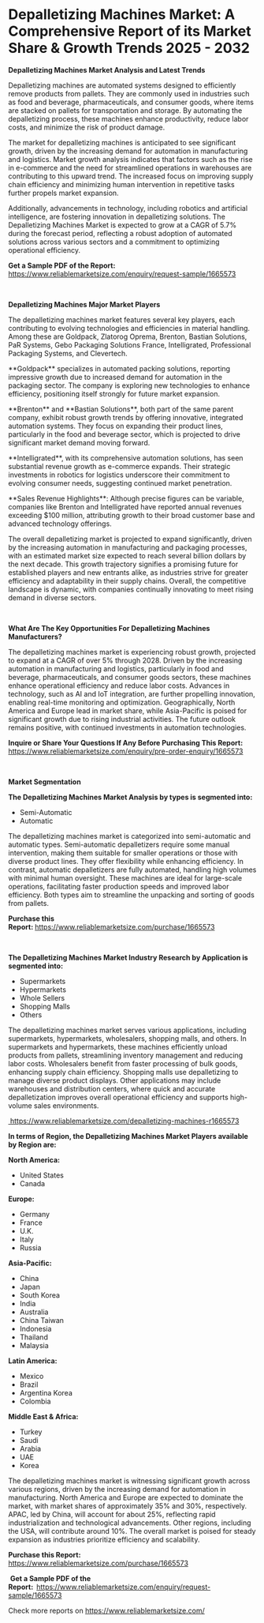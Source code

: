 <p><h1>Depalletizing Machines Market: A Comprehensive Report of its Market Share & Growth Trends 2025 - 2032</h1></p><p><strong>Depalletizing Machines Market Analysis and Latest Trends</strong></p>
<p><p>Depalletizing machines are automated systems designed to efficiently remove products from pallets. They are commonly used in industries such as food and beverage, pharmaceuticals, and consumer goods, where items are stacked on pallets for transportation and storage. By automating the depalletizing process, these machines enhance productivity, reduce labor costs, and minimize the risk of product damage.</p><p>The market for depalletizing machines is anticipated to see significant growth, driven by the increasing demand for automation in manufacturing and logistics. Market growth analysis indicates that factors such as the rise in e-commerce and the need for streamlined operations in warehouses are contributing to this upward trend. The increased focus on improving supply chain efficiency and minimizing human intervention in repetitive tasks further propels market expansion.</p><p>Additionally, advancements in technology, including robotics and artificial intelligence, are fostering innovation in depalletizing solutions. The Depalletizing Machines Market is expected to grow at a CAGR of 5.7% during the forecast period, reflecting a robust adoption of automated solutions across various sectors and a commitment to optimizing operational efficiency.</p></p>
<p><strong>Get a Sample PDF of the Report:&nbsp;</strong> <a href="https://www.reliablemarketsize.com/enquiry/request-sample/1665573?utm_campaign=2314&utm_medium=2&utm_source=Github&utm_content=ia&utm_term=27022025&utm_id=depalletizing-machines">https://www.reliablemarketsize.com/enquiry/request-sample/1665573</a></p>
<p>&nbsp;</p>
<p><strong>Depalletizing Machines Major Market Players</strong></p>
<p><p>The depalletizing machines market features several key players, each contributing to evolving technologies and efficiencies in material handling. Among these are Goldpack, Zlatorog Oprema, Brenton, Bastian Solutions, PaR Systems, Gebo Packaging Solutions France, Intelligrated, Professional Packaging Systems, and Clevertech.</p><p>**Goldpack** specializes in automated packing solutions, reporting impressive growth due to increased demand for automation in the packaging sector. The company is exploring new technologies to enhance efficiency, positioning itself strongly for future market expansion.</p><p>**Brenton** and **Bastian Solutions**, both part of the same parent company, exhibit robust growth trends by offering innovative, integrated automation systems. They focus on expanding their product lines, particularly in the food and beverage sector, which is projected to drive significant market demand moving forward.</p><p>**Intelligrated**, with its comprehensive automation solutions, has seen substantial revenue growth as e-commerce expands. Their strategic investments in robotics for logistics underscore their commitment to evolving consumer needs, suggesting continued market penetration.</p><p>**Sales Revenue Highlights**: Although precise figures can be variable, companies like Brenton and Intelligrated have reported annual revenues exceeding $100 million, attributing growth to their broad customer base and advanced technology offerings.</p><p>The overall depalletizing market is projected to expand significantly, driven by the increasing automation in manufacturing and packaging processes, with an estimated market size expected to reach several billion dollars by the next decade. This growth trajectory signifies a promising future for established players and new entrants alike, as industries strive for greater efficiency and adaptability in their supply chains. Overall, the competitive landscape is dynamic, with companies continually innovating to meet rising demand in diverse sectors.</p></p>
<p>&nbsp;</p>
<p><strong>What Are The Key Opportunities For Depalletizing Machines Manufacturers?</strong></p>
<p><p>The depalletizing machines market is experiencing robust growth, projected to expand at a CAGR of over 5% through 2028. Driven by the increasing automation in manufacturing and logistics, particularly in food and beverage, pharmaceuticals, and consumer goods sectors, these machines enhance operational efficiency and reduce labor costs. Advances in technology, such as AI and IoT integration, are further propelling innovation, enabling real-time monitoring and optimization. Geographically, North America and Europe lead in market share, while Asia-Pacific is poised for significant growth due to rising industrial activities. The future outlook remains positive, with continued investments in automation technologies.</p></p>
<p><strong>Inquire or Share Your Questions If Any Before Purchasing This Report:</strong> <a href="https://www.reliablemarketsize.com/enquiry/pre-order-enquiry/1665573?utm_campaign=2314&utm_medium=2&utm_source=Github&utm_content=ia&utm_term=27022025&utm_id=depalletizing-machines">https://www.reliablemarketsize.com/enquiry/pre-order-enquiry/1665573</a></p>
<p>&nbsp;</p>
<p><strong>Market Segmentation</strong></p>
<p><strong>The Depalletizing Machines Market Analysis by types is segmented into:</strong></p>
<p><ul><li>Semi-Automatic</li><li>Automatic</li></ul></p>
<p><p>The depalletizing machines market is categorized into semi-automatic and automatic types. Semi-automatic depalletizers require some manual intervention, making them suitable for smaller operations or those with diverse product lines. They offer flexibility while enhancing efficiency. In contrast, automatic depalletizers are fully automated, handling high volumes with minimal human oversight. These machines are ideal for large-scale operations, facilitating faster production speeds and improved labor efficiency. Both types aim to streamline the unpacking and sorting of goods from pallets.</p></p>
<p><strong>Purchase this Report:&nbsp;</strong><a href="https://www.reliablemarketsize.com/purchase/1665573?utm_campaign=2314&utm_medium=2&utm_source=Github&utm_content=ia&utm_term=27022025&utm_id=depalletizing-machines">https://www.reliablemarketsize.com/purchase/1665573</a></p>
<p>&nbsp;</p>
<p><strong>The Depalletizing Machines Market Industry Research by Application is segmented into:</strong></p>
<p><ul><li>Supermarkets</li><li>Hypermarkets</li><li>Whole Sellers</li><li>Shopping Malls</li><li>Others</li></ul></p>
<p><p>The depalletizing machines market serves various applications, including supermarkets, hypermarkets, wholesalers, shopping malls, and others. In supermarkets and hypermarkets, these machines efficiently unload products from pallets, streamlining inventory management and reducing labor costs. Wholesalers benefit from faster processing of bulk goods, enhancing supply chain efficiency. Shopping malls use depalletizing to manage diverse product displays. Other applications may include warehouses and distribution centers, where quick and accurate depalletization improves overall operational efficiency and supports high-volume sales environments.</p></p>
<p><a href="https://www.reliablemarketsize.com/depalletizing-machines-r1665573?utm_campaign=2314&utm_medium=2&utm_source=Github&utm_content=ia&utm_term=27022025&utm_id=depalletizing-machines">&nbsp;https://www.reliablemarketsize.com/depalletizing-machines-r1665573</a></p>
<p><strong>In terms of Region, the Depalletizing Machines Market Players available by Region are:</strong></p>
<p>
    <p> <strong> North America: </strong>
        <ul>
            <li>United States</li>
            <li>Canada</li>
        </ul>
        </p> 
    <p> <strong> Europe: </strong>
        <ul>
            <li>Germany</li>
            <li>France</li>
            <li>U.K.</li>
            <li>Italy</li>
            <li>Russia</li>
        </ul>
        </p> 
    <p> <strong> Asia-Pacific: </strong>
        <ul>
            <li>China</li>
            <li>Japan</li>
            <li>South Korea</li>
            <li>India</li>
            <li>Australia</li>
            <li>China Taiwan</li>
            <li>Indonesia</li>
            <li>Thailand</li>
            <li>Malaysia</li>
        </ul>
        </p> 
    <p> <strong> Latin America: </strong>
        <ul>
            <li>Mexico</li>
            <li>Brazil</li>
            <li>Argentina Korea</li>
            <li>Colombia</li>
        </ul>
        </p> 
    <p> <strong> Middle East & Africa: </strong>
        <ul>
            <li>Turkey</li>
            <li>Saudi</li>
            <li>Arabia</li>
            <li>UAE</li>
            <li>Korea</li>
        </ul>
    </p>
    </p>
<p><p>The depalletizing machines market is witnessing significant growth across various regions, driven by the increasing demand for automation in manufacturing. North America and Europe are expected to dominate the market, with market shares of approximately 35% and 30%, respectively. APAC, led by China, will account for about 25%, reflecting rapid industrialization and technological advancements. Other regions, including the USA, will contribute around 10%. The overall market is poised for steady expansion as industries prioritize efficiency and scalability.</p></p>
<p><strong>Purchase this Report: </strong><a href="https://www.reliablemarketsize.com/purchase/1665573?utm_campaign=2314&utm_medium=2&utm_source=Github&utm_content=ia&utm_term=27022025&utm_id=depalletizing-machines">https://www.reliablemarketsize.com/purchase/1665573</a></p>
<p>&nbsp;<strong>Get a Sample PDF of the Report:&nbsp;&nbsp;</strong><a href="https://www.reliablemarketsize.com/enquiry/request-sample/1665573?utm_campaign=2314&utm_medium=2&utm_source=Github&utm_content=ia&utm_term=27022025&utm_id=depalletizing-machines">https://www.reliablemarketsize.com/enquiry/request-sample/1665573</a></p>
<p><strong></strong></p>
<p>Check more reports on <a href="https://www.reliablemarketsize.com/?utm_campaign=2314&utm_medium=2&utm_source=Github&utm_content=ia&utm_term=27022025&utm_id=depalletizing-machines">https://www.reliablemarketsize.com/</a></p>